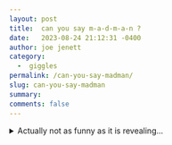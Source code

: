 ```yaml
---
layout: post
title:  can you say m-a-d-m-a-n ?
date:   2023-08-24 21:12:31 -0400
author: joe jenett
category:
  -  giggles
permalink: /can-you-say-madman/
slug: can-you-say-madman
summary: 
comments: false
---
```

<p>
<details><summary>Actually not as funny as it is revealing...</summary><img src="/images/madman.jpg" alt="" width="100%" style="margin-top:12px;"></details>
</p>

<a href="https://brid.gy/publish/mastodon"></a>